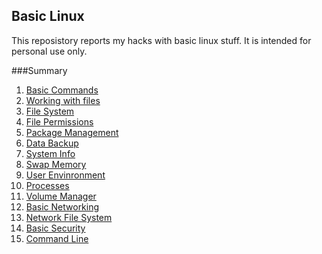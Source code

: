 ## Basic Linux
This reposistory reports my hacks with basic linux stuff. It is intended for personal use only.

###Summary
1. [Basic Commands](https://github.com/kalise/linux/blob/master/basic_commands.md)
2. [Working with files](https://github.com/kalise/linux/blob/master/working_with_files.md)
3. [File System](https://github.com/kalise/linux/blob/master/filesytem.md)
4. [File Permissions](https://github.com/kalise/linux/blob/master/file_permissions.md)
5. [Package Management](https://github.com/kalise/linux/blob/master/package_management.md)
6. [Data Backup](https://github.com/kalise/linux/blob/master/data_backup.md)
7. [System Info](https://github.com/kalise/linux/blob/master/system_info.md)
8. [Swap Memory](https://github.com/kalise/linux/blob/master/swap_memory.md)
9. [User Envinronment](https://github.com/kalise/linux/blob/master/user_env.md)
10. [Processes](https://github.com/kalise/linux/blob/master/processes.md)
11. [Volume Manager](https://github.com/kalise/linux/blob/master/volume_manager.md)
12. [Basic Networking](https://github.com/kalise/linux/blob/master/basic_networking.md)
13. [Network File System](https://github.com/kalise/linux/blob/master/nfs.md)
14. [Basic Security](https://github.com/kalise/linux/blob/master/basic_security.md)
15. [Command Line](https://github.com/kalise/linux/blob/master/command_line_prompt.md)
